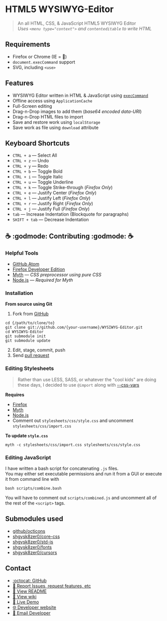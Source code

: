 # HTML5 WYSIWYG-Editor

> An all HTML, CSS, &amp; JavaScript HTML5 WYSIWYG Editor  
*Uses `<menu type="context">` and `contenteditable` to write HTML*

## Requirements

* Firefox or Chrome (IE = :poop:)
* `document.execCommand` support
* SVG, including `<use>`

## Features

* WYSIWYG Editor written in HTML & JavaScript using [`execCommand`][Midas]
* Offline access using `ApplicationCache`
* Full-Screen editing
* Drag-n-Drop images to add them (*base64 encoded data-URI*)
* Drag-n-Drop HTML files to import
* Save and restore work using `localStorage`
* Save work as file using `download` attribute

## Keyboard Shortcuts
* `CTRL + a` &mdash; Select All
* `CTRL + z` &mdash; Undo
* `CTRL + y` &mdash; Redo
* `CTRL + b` &mdash; Toggle Bold
* `CTRL + i` &mdash; Toggle Italic
* `CTRL + u` &mdash; Toggle Underline
* `CTRL + k` &mdash; Toggle Strike-through (_Firefox Only_)
* `CTRL + e` &mdash; Justify Center (_Firefox Only_)
* `CTRL + l` &mdash; Justify Left (_Firefox Only_)
* `CTRL + r` &mdash; Justify Right (_Firefox Only_)
* `CTRL + j` &mdash; Justify Full (_Firefox Only_)
* `tab` &mdash; Increase Indentation (Blockquote for paragraphs)
* `SHIFT + tab` &mdash; Decrease Indentation

## :coffee: :godmode: Contributing :godmode: :coffee:

### Helpful Tools
* [GitHub Atom][Atom]
* [Firefox Developer Edition][Firefox-dev]
* [Myth][Myth] &mdash; *CSS preprocessor using pure CSS*
* [Node.js][Node] &mdash; *Required for Myth*

### Installation
__From source using Git__  
1. Fork from [GitHub][GitHub]
```shell
cd {/path/to/clone/to}
git clone git://github.com/{your-username}/WYSIWYG-Editor.git
cd WYSIWYG-Editor
git submodule init
git submodule update
```
2. Edit, stage, commit, push
3. Send [pull request][Pull-req]
### Editing Stylesheets

> Rather than use LESS, SASS, or whatever the "cool kids" are doing these
days, I decided to use `@import` along with [--css-vars][CSS-vars]

**Requires**
* [Firefox][Firefox-dev]
* [Myth][Myth]
* [Node.js][Node]
* Comment out `stylesheets/css/style.css` and uncomment `stylesheets/css/import.css`

**To update `style.css`**
```shell
myth -c stylesheets/css/import.css stylesheets/css/style.css
```

### Editing JavaScript

I have written a bash script for concatenating `.js` files.  
You may either set executable permissions and run it from a GUI
or execute it from command line with
```shell
bash scripts/combine.bash
```
You will have to comment out `scripts/combined.js` and uncomment
all of the rest of the `<script>` tags.

## Submodules used

* [github/octicons][octicons]
* [shgysk8zer0/core-css][core-css]
* [shgysk8zer0/std-js][std-js]
* [shgysk8zer0/fonts][fonts]
* [shgysk8zer0/cursors][cursors]

## Contact

* [:octocat: GitHub][GitHub]
* [:bug: Report Issues, request features, etc][Issues]
* [:page_facing_up: View README][README]
* [:book: View wiki][wiki]
* [:link: Live Demo][Demo]
* [:globe_with_meridians: Developer website][website]
* [:e-mail: Email Developer][email]

[GitHub]: <https://github.com/shgysk8zer0/WYSIWYG-Editor>
[Issues]: <https://github.com/shgysk8zer0/WYSIWYG-Editor/issues/new>
[Pull-req]: <https://github.com/shgysk8zer0/WYSIWYG-Editor/compare/>
[README]: <https://github.com/shgysk8zer0/WYSIWYG-Editor/blob/master/README.md>
[Demo]: <https://chriszuber.com/demos/wysiwyg-editor/>
[email]: <mailto:shgysk8zer0@gmail.com>
[website]: <https://chriszuber.com>
[wiki]: <https://shgysk8zer0.github.io/WYSIWYG-Editor>
[license]: <https://github.com/shgysk8zer0/WYSIWYG-Editor/blob/master/LICENSE> "Licensed under GPL v2"
[Midas]: <https://developer.mozilla.org/en-US/docs/Midas> "Midas | MDN"
[Node]: <https://nodejs.org/> "Node.js"
[Myth]: <http://www.myth.io/> "Myth - CSS the way it was imagined"
[Atom]: <https://atom.io/> "Atom"
[Firefox-dev]: <https://www.mozilla.org/en-US/firefox/channel/#developer> "Firefox Developer Edition"
[CSS-vars]: <https://developer.mozilla.org/en-US/docs/Web/CSS/Using_CSS_variables> "Using CSS variables - CSS |MDN"
[octicons]: <https://github.com/github/octicons>
[core-css]: <https://github.com/shgysk8zer0/core-css>
[std-js]: <https://github.com/shgysk8zer0/std-js>
[fonts]: <https://github.com/shgysk8zer0/fonts>
[cursors]: <https://github.com/shgysk8zer0/cursors>
